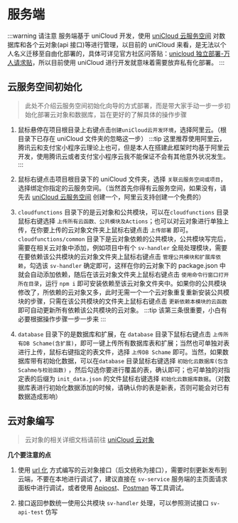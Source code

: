 # 服务端

:::warning 请注意
服务端基于 uniCloud 开发，使用 [uniCloud 云服务空间](https://unicloud.dcloud.net.cn) 对数据库和各个云对象(api 接口)等进行管理，以目前的 uniCloud 来看，是无法以个人名义迁移至自由化部署的，具体可详见官方社区问答贴：[unicloud 独立部署-万人请求贴](https://ask.dcloud.net.cn/question/156685)，所以目前使用 uniCloud 进行开发就意味着需要放弃私有化部署。
:::

## 云服务空间初始化

> 此处不介绍云服务空间初始化向导的方式部署，而是带大家手动一步一步初始化部署云对象和数据库，旨在更好的了解具体的操作步骤

1. 鼠标悬停在项目根目录上右键点击`创建uniCloud云开发环境`，选择阿里云。（根目录下已存在 uniCloud 文件夹的忽略这一步）
   :::tip
   这里推荐使用阿里云，腾讯云和支付宝小程序云理论上也可，但是本人在搭建此框架时均基于阿里云开发，使用腾讯云或者支付宝小程序云我不能保证不会有其他意外状况发生。
   :::

2. 鼠标右键点击项目根目录下的 uniCloud 文件夹，选择 `关联云服务空间或项目`，选择绑定你指定的云服务空间。（当然首先你得有云服务空间，如果没有，请先去 [uniCloud 云服务空间](https://unicloud.dcloud.net.cn) 创建一个，阿里云支持创建一个免费的）

3. `cloudfunctions` 目录下的是云对象和公共模块，可以在`cloudfunctions` 目录鼠标右键选择 `上传所有云函数、公共模块及Actions`；也可以对云对象进行单独上传，在你要上传的云对象文件夹上鼠标右键点击 `上传部署` 即可。 `cloudfunctions/common` 目录下是云对象依赖的公共模块，公共模块写完后，需要在相关云对象中添加，例如项目中有个 `sv-handler` 全局处理模块，需要在要依赖该公共模块的云对象文件夹上鼠标右键点击 `管理公共模块和扩展库依赖`，勾选该 `sv-handler` 确定即可，这样在你的云对象下的 package.json 中就会自动添加依赖，随后在该云对象文件夹上鼠标右键点击 `使用命令行窗口打开所在目录`，运行 `npm i` 即可安装依赖至该云对象文件夹中。如果你的公共模块修改了，所依赖的云对象又多，此时无需一个一个云对象重复重新安装公共模块的步骤，只需在该公共模块的文件夹上鼠标右键点击 `更新依赖本模块的云函数` 即可自动更新所有依赖该公共模块的云对象。
   :::tip
   该第三条很重要，小白有必要根据操作步骤一步一步来
   :::

4. `database` 目录下的是数据库和扩展，在 `database` 目录下鼠标右键点击 `上传所有DB Schame(含扩展)`，即可一键上传所有数据库表和扩展；当然也可单独对表进行上传，鼠标右键指定的表文件，选择 `上传DB Schame` 即可。当然，如果数据库带有初始化数据，可以在`database` 目录鼠标右键选择 `初始化云数据库(包含Scahme与校验函数)` ，然后勾选你要进行覆盖的表，确认即可；也可单独的对指定表的后缀为 `init_data.json` 的文件鼠标右键选择 `初始化云数据库数据`。（对数据库表进行初始化数据添加的时候，请确认你的表是新表，否则可能会对已有数据造成影响）

## 云对象编写

> 云对象的相关详细文档请前往 [uniCloud 云对象](https://doc.dcloud.net.cn/uniCloud/cloud-obj.html)

**几个要注意的点**

1. 使用 [url 化](https://doc.dcloud.net.cn/uniCloud/http.html#cloudobject) 方式编写的云对象接口（后文统称为接口），需要时刻更新发布到云端，不要在本地进行调试了，建议直接在 `sv-service` 服务端的主页面请求面板中进行调试，或者使用 [Apipost](https://www.apipost.cn)、[Postman](https://www.postman.com) 等工具调试。

2. 接口返回参数统一使用公共模块 `sv-handler` 处理，可以参照测试接口 `sv-api-test` 仿写
